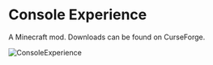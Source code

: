 # Console Experience

A Minecraft mod. Downloads can be found on CurseForge.

![ConsoleExperience](https://i.imgur.com/yhz6n4L.png)